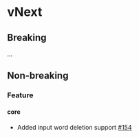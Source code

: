 # vNext

## Breaking

...

## Non-breaking

### Feature

#### core

-   Added input word deletion support [#154](https://github.com/LaunchMenu/LaunchMenu/pull/154)
